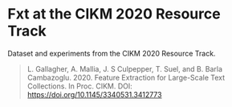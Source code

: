 # Fxt at the CIKM 2020 Resource Track

Dataset and experiments from the CIKM 2020 Resource Track.

> L. Gallagher, A. Mallia, J. S Culpepper, T. Suel, and B. Barla Cambazoglu.
> 2020. Feature Extraction for Large-Scale Text Collections. In Proc. CIKM.
> DOI: https://doi.org/10.1145/3340531.3412773
